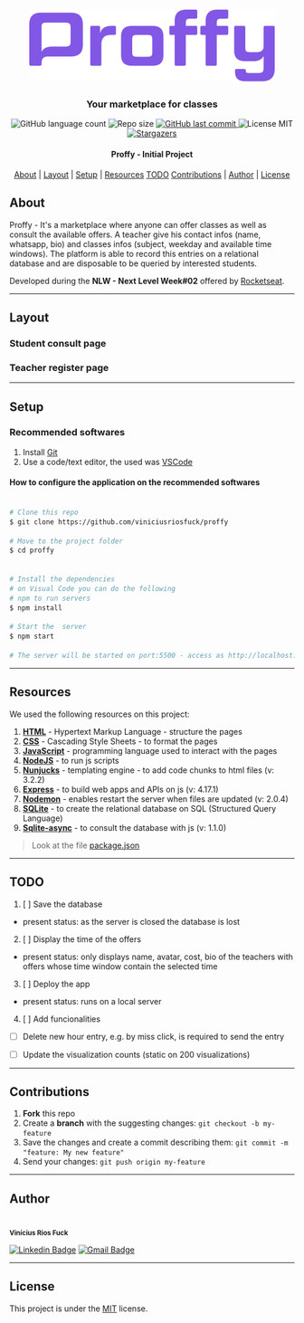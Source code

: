 <!-- LOGO  -->
<h1 align="center" >
    <img alt="Proffy Logo" src="/public/images/logo.png" />
</h1>

<!-- SLOGAN -->
<h3 align="center">
    Your marketplace for classes
</h3>

<!-- BADGES -->
<p align="center">
  <img alt="GitHub language count" src="https://img.shields.io/github/languages/count/viniciusriosfuck/proffy?color=%2304D361">

  <img alt="Repo size" src="https://img.shields.io/github/repo-size/viniciusriosfuck/proffy">

  <a href="https://github.com/viniciusriosfuck/README-proffy/commits/master">
    <img alt="GitHub last commit" src="https://img.shields.io/github/last-commit/viniciusriosfuck/proffy?color=%4d0000">
  </a>
    
   <img alt="License MIT" src="https://img.shields.io/badge/license-MIT-8622f8">

   <a href="https://github.com/viniciusriosfuck/proffy/stargazers">
    <img alt="Stargazers" src="https://img.shields.io/github/stars/viniciusriosfuck/proffy?style=social">
  </a>

</p>

<!-- <h1 align="center">
    <img alt="NextLevelWeek#02" title="#NextLevelWeek#02" src="/public/images/home-page.png" />
</h1> -->

<h4 align="center"> 
	Proffy - Initial Project
</h4>

<p align="center">
	<a href="#-about">About</a> |
	<a href="#-layout">Layout</a> | 
 	<a href="#-setup">Setup</a> | 
  <a href="#-resources">Resources</a>
  <a href="#-todo">TODO</a>
  <a href="#-contributions">Contributions</a> | 
 	<a href="#-author">Author</a> | 
 	<a href="#user-content--license">License</a>
</p>


## About

Proffy - It's a marketplace where anyone can offer classes as well as consult the available offers. A teacher give his contact infos (name, whatsapp, bio) and classes infos (subject, weekday and available time windows). The platform is able to record this entries on a relational database and are disposable to be queried by interested students.

Developed during the **NLW - Next Level Week#02** offered by [Rocketseat](https://rocketseat.com.br/).

---

## Layout

###  Student consult page

<!-- <p align="center" style="display: flex; align-items: flex-start; justify-content: center;">
  	<img alt="Student consult page" src="/public/images/study-page.png" width="100%">
</p> -->

###  Teacher register page

<!-- <p align="center" style="display: flex; align-items: flex-start; justify-content: center;">
  	<img alt="Teacher register page" src="/public/images/give-classes-fullpage.png" width="100%">
</p> -->

---

## Setup

### Recommended softwares

1. Install [Git](https://git-scm.com)
2. Use a code/text editor, the used was [VSCode](https://code.visualstudio.com/)



#### How to configure the application on the recommended softwares

```bash

# Clone this repo
$ git clone https://github.com/viniciusriosfuck/proffy

# Move to the project folder
$ cd proffy


# Install the dependencies
# on Visual Code you can do the following
# npm to run servers
$ npm install

# Start the  server
$ npm start

# The server will be started on port:5500 - access as http://localhost:5500 
```

---

## Resources

We used the following resources on this project:

1. **[HTML](https://developer.mozilla.org/pt-BR/docs/Web/HTML)** - Hypertext Markup Language - structure the pages
2. **[CSS](https://developer.mozilla.org/pt-BR/docs/Web/CSS)** - Cascading Style Sheets - to format the pages
3. **[JavaScript](https://www.javascript.com)** - programming language used to interact with the pages
 1. **[NodeJS](https://nodejs.org/en/)** - to run js scripts
 2. **[Nunjucks](https://github.com/mozilla/nunjucks)** - templating engine - to add code chunks to html files (v: 3.2.2)
 3. **[Express](https://expressjs.com/)** - to build web apps and APIs on js (v: 4.17.1)
 4. **[Nodemon](https://github.com/remy/nodemon)** - enables restart the server when files are updated (v: 2.0.4)
4. **[SQLite](https://www.sqlite.org/index.html)** - to create the relational database on SQL (Structured Query Language)
 1. **[Sqlite-async](https://www.npmjs.com/package/sqlite-async)** - to consult the database with js (v: 1.1.0)


> Look at the file [package.json](https://github.com/viniciusriosfuck/proffy/blob/master/package.json)


---
## TODO

1. [ ] Save the database
 * present status: as the server is closed the database is lost
2. [ ] Display the time of the offers
 * present status: only displays name, avatar, cost, bio of the teachers with offers whose time window contain the selected time
3. [ ] Deploy the app
 * present status: runs on a local server
4. [ ] Add funcionalities
 * [ ] Delete new hour entry, e.g. by miss click, is required to send the entry
 * [ ] Update the visualization counts (static on 200 visualizations) 


---
## Contributions

1. **Fork** this repo
2. Create a **branch** with the suggesting changes: `git checkout -b my-feature`
3. Save the changes and create a commit describing them: `git commit -m "feature: My new feature"`
4. Send your changes: `git push origin my-feature`

---

## Author

 <img style="border-radius: 50%;" src="https://avatars2.githubusercontent.com/u/60109015?s=460&u=941726645c23518f8cbcb9fca84ea7becc0508c5&v=4" width="100px;" alt=""/>
 <br />
 <sub><b>Vinícius Rios Fuck</b></sub>
 <br />

[![Linkedin Badge](https://img.shields.io/badge/-viniciusriosfuck-black?style=flat-square&logo=Linkedin&logoColor=white&link=https://www.linkedin.com/in/viniciusriosfuck/)](https://www.linkedin.com/in/viniciusriosfuck/) 
[![Gmail Badge](https://img.shields.io/badge/-viniciusrf1992@gmail.com-black?style=flat-square&logo=Gmail&logoColor=white&link=mailto:viniciusrf1992@gmail.com)](mailto:viniciusrf1992@gmail.com)

---

## License

This project is under the [MIT](./LICENSE.md) license.
